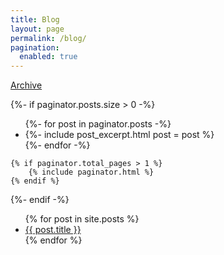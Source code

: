```yaml
---
title: Blog
layout: page
permalink: /blog/
pagination:
  enabled: true
---
```


<p class="blog-archive"><a href="{{ "/blog/archive" | relative_url }}">Archive</a></p>

{%- if paginator.posts.size > 0 -%}
    <ul class="post-list">
        {%- for post in paginator.posts -%}
            <li>{%- include post_excerpt.html post = post %}</li>
        {%- endfor -%}
    </ul>
    
    {% if paginator.total_pages > 1 %}
        {% include paginator.html %}
    {% endif %}
{%- endif -%}<ul>
  {% for post in site.posts %}
    <li>
      <a href="{{ post.url }}">{{ post.title }}</a>
    </li>
  {% endfor %}
</ul>
